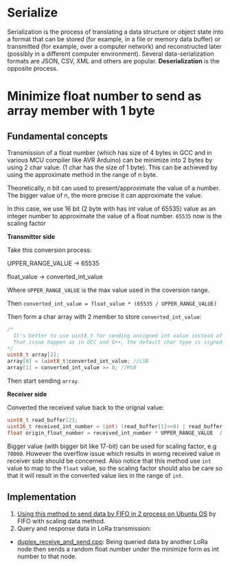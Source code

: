 # Serialize

Serialization is the process of translating a data structure or object state into a format that can be stored (for example, in a file or memory data buffer) or transmitted (for example, over a computer network) and reconstructed later (possibly in a different computer environment). Several data-serialization formats are JSON, CSV, XML and others are popular. **Deserialization** is the opposite process.

# Minimize float number to send as array member with 1 byte

## Fundamental concepts

Transmission of a float number (which has size of 4 bytes in GCC and in various MCU compiler like AVR Arduino) can be minimize into 2 bytes by using 2 char value. (1 char has the size of 1 byte). This can be achieved by using the approximate method in the range of n byte.

Theoretically, n bit can used to present/approximate the value of a number. The bigger value of n, the more precise it can approximate the value.

In this case, we use 16 bit (2 byte with has int value of 65535) value as an integer number to approximate the value of a float number. ``65535`` now is the scaling factor

**Transmitter side**

Take this conversion process:

UPPER_RANGE_VALUE -> 65535

float_value	-> converted_int_value

Where ``UPPER_RANGE_VALUE`` is the max value used in the coversion range.

Then ``converted_int_value = float_value * (65535 / UPPER_RANGE_VALUE)``

Then form a char array with 2 member to store ``converted_int_value``:

```c
/*
  It's better to use uint8_t for sending unsigned int value instead of char, this will avoid the signess issue in the receiver side when converting the received int value back to float, as GCC/G++ might consider some value as value with sign.
  That issue happen as in GCC and G++, the default char type is signed char.
*/
uint8_t array[2];
array[0] = (uint8_t)converted_int_value; //LSB
array[1] = converted_int_value >> 8; //MSB
```

Then start sending ``array``.

**Receiver side**

Converted the received value back to the orignal value:

```c
uint8_t read_buffer[2];
uint16_t received_int_number = (int) (read_buffer[1]<<8) | read_buffer[0];
float origin_float_number = received_int_number * UPPER_RANGE_VALUE  / 65535.0f;
```

Bigger value (with bigger bit like 17-bit) can be used for scaling factor, e.g ``70000``. However the overflow issue which results in worng received value in receiver side should be concerned. Also notice that this method use ``int`` value to map to the ``float`` value, so the scaling factor should also be care so that it will result in the converted value lies in the range of ``int``.

## Implementation

1. [Using this method to send data by FIFO in 2 process on Ubuntu OS](../Physical%20layer/File%20IO/FIFO/README.md#IPC%20by%20FIFO%20with%20scaling%20data%20method) by FIFO with scaling data method.
2. Query and response data in LoRa transmission:
* [duplex_receive_and_send.cpp](https://github.com/TranPhucVinh/ESP32-Arduino-framework/blob/master/Sensors%20and%20Modules/LoRa/duplex_receive_and_send.cpp): Being queried data by another LoRa node then sends a random float number under the minimize form as int number to that node.
